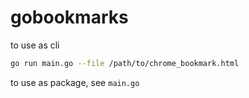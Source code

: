 # gobookmarks

to use as cli

```sh
go run main.go --file /path/to/chrome_bookmark.html
```

to use as package, see `main.go`
